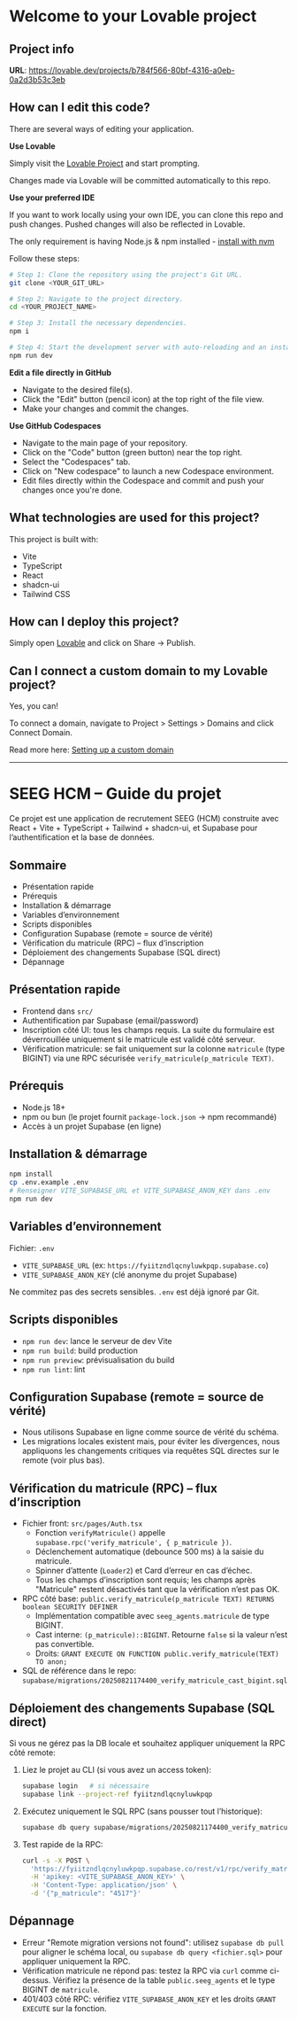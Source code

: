 # Welcome to your Lovable project

## Project info

**URL**: https://lovable.dev/projects/b784f566-80bf-4316-a0eb-0a2d3b53c3eb

## How can I edit this code?

There are several ways of editing your application.

**Use Lovable**

Simply visit the [Lovable Project](https://lovable.dev/projects/b784f566-80bf-4316-a0eb-0a2d3b53c3eb) and start prompting.

Changes made via Lovable will be committed automatically to this repo.

**Use your preferred IDE**

If you want to work locally using your own IDE, you can clone this repo and push changes. Pushed changes will also be reflected in Lovable.

The only requirement is having Node.js & npm installed - [install with nvm](https://github.com/nvm-sh/nvm#installing-and-updating)

Follow these steps:

```sh
# Step 1: Clone the repository using the project's Git URL.
git clone <YOUR_GIT_URL>

# Step 2: Navigate to the project directory.
cd <YOUR_PROJECT_NAME>

# Step 3: Install the necessary dependencies.
npm i

# Step 4: Start the development server with auto-reloading and an instant preview.
npm run dev
```

**Edit a file directly in GitHub**

- Navigate to the desired file(s).
- Click the "Edit" button (pencil icon) at the top right of the file view.
- Make your changes and commit the changes.

**Use GitHub Codespaces**

- Navigate to the main page of your repository.
- Click on the "Code" button (green button) near the top right.
- Select the "Codespaces" tab.
- Click on "New codespace" to launch a new Codespace environment.
- Edit files directly within the Codespace and commit and push your changes once you're done.

## What technologies are used for this project?

This project is built with:

- Vite
- TypeScript
- React
- shadcn-ui
- Tailwind CSS

## How can I deploy this project?

Simply open [Lovable](https://lovable.dev/projects/b784f566-80bf-4316-a0eb-0a2d3b53c3eb) and click on Share -> Publish.

## Can I connect a custom domain to my Lovable project?

Yes, you can!

To connect a domain, navigate to Project > Settings > Domains and click Connect Domain.

Read more here: [Setting up a custom domain](https://docs.lovable.dev/tips-tricks/custom-domain#step-by-step-guide)

---

# SEEG HCM – Guide du projet

Ce projet est une application de recrutement SEEG (HCM) construite avec React + Vite + TypeScript + Tailwind + shadcn-ui, et Supabase pour l’authentification et la base de données.

## Sommaire
- Présentation rapide
- Prérequis
- Installation & démarrage
- Variables d’environnement
- Scripts disponibles
- Configuration Supabase (remote = source de vérité)
- Vérification du matricule (RPC) – flux d’inscription
- Déploiement des changements Supabase (SQL direct)
- Dépannage

## Présentation rapide
- Frontend dans `src/`
- Authentification par Supabase (email/password)
- Inscription côté UI: tous les champs requis. La suite du formulaire est déverrouillée uniquement si le matricule est validé côté serveur.
- Vérification matricule: se fait uniquement sur la colonne `matricule` (type BIGINT) via une RPC sécurisée `verify_matricule(p_matricule TEXT)`.

## Prérequis
- Node.js 18+
- npm ou bun (le projet fournit `package-lock.json` → npm recommandé)
- Accès à un projet Supabase (en ligne)

## Installation & démarrage
```bash
npm install
cp .env.example .env
# Renseigner VITE_SUPABASE_URL et VITE_SUPABASE_ANON_KEY dans .env
npm run dev
```

## Variables d’environnement
Fichier: `.env`
- `VITE_SUPABASE_URL` (ex: `https://fyiitzndlqcnyluwkpqp.supabase.co`)
- `VITE_SUPABASE_ANON_KEY` (clé anonyme du projet Supabase)

Ne commitez pas des secrets sensibles. `.env` est déjà ignoré par Git.

## Scripts disponibles
- `npm run dev`: lance le serveur de dev Vite
- `npm run build`: build production
- `npm run preview`: prévisualisation du build
- `npm run lint`: lint

## Configuration Supabase (remote = source de vérité)
- Nous utilisons Supabase en ligne comme source de vérité du schéma.
- Les migrations locales existent mais, pour éviter les divergences, nous appliquons les changements critiques via requêtes SQL directes sur le remote (voir plus bas).

## Vérification du matricule (RPC) – flux d’inscription
- Fichier front: `src/pages/Auth.tsx`
  - Fonction `verifyMatricule()` appelle `supabase.rpc('verify_matricule', { p_matricule })`.
  - Déclenchement automatique (debounce 500 ms) à la saisie du matricule.
  - Spinner d’attente (`Loader2`) et Card d’erreur en cas d’échec.
  - Tous les champs d’inscription sont requis; les champs après "Matricule" restent désactivés tant que la vérification n’est pas OK.
- RPC côté base: `public.verify_matricule(p_matricule TEXT) RETURNS boolean SECURITY DEFINER`
  - Implémentation compatible avec `seeg_agents.matricule` de type BIGINT.
  - Cast interne: `(p_matricule)::BIGINT`. Retourne `false` si la valeur n’est pas convertible.
  - Droits: `GRANT EXECUTE ON FUNCTION public.verify_matricule(TEXT) TO anon;`
- SQL de référence dans le repo: `supabase/migrations/20250821174400_verify_matricule_cast_bigint.sql`

## Déploiement des changements Supabase (SQL direct)
Si vous ne gérez pas la DB locale et souhaitez appliquer uniquement la RPC côté remote:
1. Liez le projet au CLI (si vous avez un access token):
   ```bash
   supabase login   # si nécessaire
   supabase link --project-ref fyiitzndlqcnyluwkpqp
   ```
2. Exécutez uniquement le SQL RPC (sans pousser tout l’historique):
   ```bash
   supabase db query supabase/migrations/20250821174400_verify_matricule_cast_bigint.sql
   ```
3. Test rapide de la RPC:
   ```bash
   curl -s -X POST \
     'https://fyiitzndlqcnyluwkpqp.supabase.co/rest/v1/rpc/verify_matricule' \
     -H 'apikey: <VITE_SUPABASE_ANON_KEY>' \
     -H 'Content-Type: application/json' \
     -d '{"p_matricule": "4517"}'
   ```

## Dépannage
- Erreur "Remote migration versions not found": utilisez `supabase db pull` pour aligner le schéma local, ou `supabase db query <fichier.sql>` pour appliquer uniquement la RPC.
- Vérification matricule ne répond pas: testez la RPC via `curl` comme ci-dessus. Vérifiez la présence de la table `public.seeg_agents` et le type BIGINT de `matricule`.
- 401/403 côté RPC: vérifiez `VITE_SUPABASE_ANON_KEY` et les droits `GRANT EXECUTE` sur la fonction.



 <!-- Pour activer/desactiver la maintenance il suffit de modifier la constante MAINTENANCE_MODE dans le fichier src/config/maintenance.ts -->